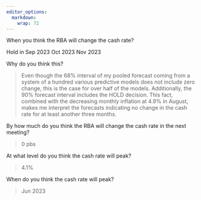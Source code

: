 ```yaml
---
editor_options: 
  markdown: 
    wrap: 72
---
```


When you think the RBA will change the cash rate?

Hold in Sep 2023 Oct 2023 Nov 2023


Why do you think this?

> Even though the 68% interval of my pooled forecast coming from a system of a hundred various predictive models does not include zero change, this is the case for over half of the models. Additionally, the 90% forecast interval includes the HOLD decision. This fact, combined with the decreasing monthly inflation at 4.9% in August, makes me interpret the forecasts indicating no change in the cash rate for at least another three months.


By how much do you think the RBA will change the cash rate in the next meeting?

> 0 pbs

At what level do you think the cash rate will peak?

> 4.1%

When do you think the cash rate will peak?

> Jun 2023

